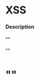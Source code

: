 # XSS

#### Description

"<script>alert("HelloWord")</script>"

"<script>alert("HelloWord")</script>"


# "<script>alert("HelloWord")</script>"
